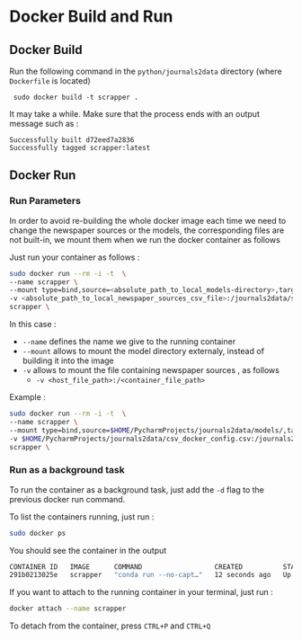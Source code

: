 # Docker Build and Run

## Docker Build

Run the following command in the `python/journals2data` directory (where `Dockerfile` is located)

```shell
 sudo docker build -t scrapper . 
```

It may take a while. Make sure that the process ends with an output message such as : 
```shell
Successfully built d72eed7a2836
Successfully tagged scrapper:latest
```



## Docker Run

### Run Parameters

In order to avoid re-building the whole docker image each time we need to change the newspaper sources or the models,
the corresponding files are not built-in, we mount them when we run the docker container as follows

Just run your container as follows : 
```bash
sudo docker run --rm -i -t  \
--name scrapper \
--mount type=bind,source=<absolute_path_to_local_models-directory>,target=/models \
-v <absolute_path_to_local_newspaper_sources_csv_file>:/journals2data/src/journals2data/conf/csv/csv_docker_config.csv \
scrapper \
```

In this case :

* `--name` defines the name we give to the running container
* `--mount` allows to mount the model directory externaly, instead of building it into the image
* `-v` allows to mount the file containing newspaper sources , as follows
  * `-v <host_file_path>:/<container_file_path>`

Example : 
```bash
sudo docker run --rm -i -t  \
--name scrapper \
--mount type=bind,source=$HOME/PycharmProjects/journals2data/models/,target=/models \ 
-v $HOME/PycharmProjects/journals2data/csv_docker_config.csv:/journals2data/src/journals2data/conf/csv/csv_docker_config.csv \ 
scrapper \
```

### Run as a background task

To run the container as a background task, just add the `-d` flag to the previous docker run command.

To list the containers running, just run  :
```bash
sudo docker ps
```

You should see the container in the output

```bash
CONTAINER ID   IMAGE      COMMAND                  CREATED          STATUS          PORTS     NAMES
291b0213025e   scrapper   "conda run --no-capt…"   12 seconds ago   Up 11 seconds             scrapper
```



If you want to attach to the running container in your terminal, just run :

```bash
docker attach --name scrapper
```

To detach from the container, press `CTRL+P` and `CTRL+Q`
